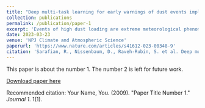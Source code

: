 ```yaml
---
title: "Deep multi-task learning for early warnings of dust events implemented for the Middle East"
collection: publications
permalink: /publication/paper-1
excerpt: 'Events of high dust loading are extreme meteorological phenomena with important climate and health implications. Therefore, early forecasting is critical for mitigating their adverse effects. Dust modeling is a long-standing challenge due to the multiscale nature of the governing meteorological dynamics and the complex coupling between atmospheric particles and the underlying atmospheric flow patterns. While physics-based numerical modeling is commonly being used, we propose a meteorological-based deep multi-task learning approach for forecasting dust events. Our approach consists of forecasting the local PM10 (primary task) measured in situ, and simultaneously to predict the satellite-based regional PM10 (auxiliary task); thus, leveraging valuable information from a correlated task. We use 18 years of regional meteorological data to train a neural forecast model for dust events in Israel. Twenty-four hours before the dust event, the model can detect 76% of the events with even higher predictability of winter and spring events. Further analysis shows that local dynamics drive most misclassified events, meaning that the coherent driving meteorology in the region holds a predictive skill. Further, we use machine-learning interpretability methods to reveal the meteorological patterns the model has learned, thus highlighting the important features that govern dust events in the Middle East, being primarily lower-tropospheric winds, and Aerosol Optical Depth.'
date: 2023-03-23
venue: 'NPJ Climate and Atmospheric Science'
paperurl: 'https://www.nature.com/articles/s41612-023-00348-9'
citation: 'Sarafian, R., Nissenbaum, D., Raveh-Rubin, S. et al. Deep multi-task learning for early warnings of dust events implemented for the Middle East. npj Clim Atmos Sci 6, 23 (2023). https://doi.org/10.1038/s41612-023-00348-9'
---
```

This paper is about the number 1. The number 2 is left for future work.

[Download paper here](http://academicpages.github.io/files/paper1.pdf)

Recommended citation: Your Name, You. (2009). "Paper Title Number 1." <i>Journal 1</i>. 1(1).
